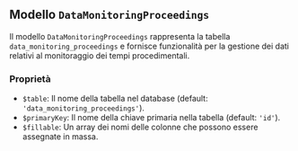## Modello `DataMonitoringProceedings`

Il modello `DataMonitoringProceedings`  rappresenta la tabella `data_monitoring_proceedings` e fornisce funzionalità per la gestione dei dati relativi al monitoraggio dei tempi procedimentali.

### Proprietà

* `$table`: Il nome della tabella nel database (default: `'data_monitoring_proceedings'`).
* `$primaryKey`: Il nome della chiave primaria nella tabella (default: `'id'`).
* `$fillable`: Un array dei nomi delle colonne che possono essere assegnate in massa.
